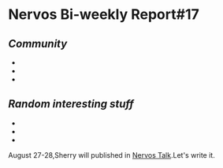 # Nervos Bi-weekly Report#17


## ***Community***

-

-

-

## ***Random interesting stuff***

-

-

-


August 27-28,Sherry will published in [Nervos Talk](https://talk.nervos.org/).Let's write it.
